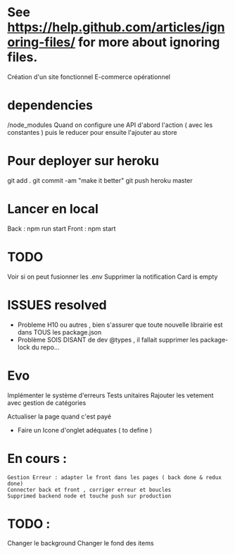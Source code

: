 # See https://help.github.com/articles/ignoring-files/ for more about ignoring files.

Création d'un site fonctionnel E-commerce opérationnel

# dependencies

/node_modules
Quand on configure une API d'abord l'action ( avec les constantes ) puis le reducer pour ensuite l'ajouter au store

# Pour deployer sur heroku

git add .
git commit -am "make it better"
git push heroku master

# Lancer en local

Back : npm run start
Front : npm start

# TODO

Voir si on peut fusionner les .env
Supprimer la notification Card is empty

# ISSUES resolved

- Probleme H10 ou autres , bien s'assurer que toute nouvelle librairie est dans TOUS les package.json
- Problème SOIS DISANT de dev @types , il fallait supprimer les package-lock du repo...

# Evo

Implémenter le système d'erreurs
Tests unitaires
Rajouter les vetement avec gestion de catégories

Actualiser la page quand c'est payé

- Faire un Icone d'onglet adéquates ( to define )

# En cours : 
    Gestion Erreur : adapter le front dans les pages ( back done & redux done)
    Connecter back et front , corriger erreur et boucles
    Supprimed backend node et touche push sur production


# TODO : 

Changer le background
Changer le fond des items
